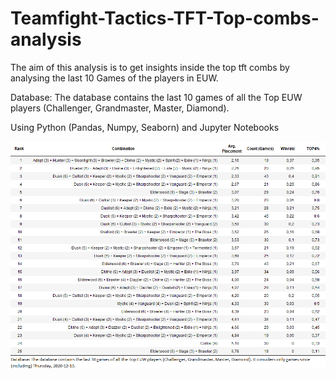 # Teamfight-Tactics-TFT-Top-combs-analysis
The aim of this analysis is to get insights inside the top tft combs by analysing the last 10 Games of the players in EUW.

Database: The database contains the last 10 games of all the Top EUW players (Challenger, Grandmaster, Master, Diamond). 

Using Python (Pandas, Numpy, Seaborn) and Jupyter Notebooks

![alt text](https://github.com/j00nas/Teamfight-Tactics-TFT-Top-combs-analysis/blob/main/stats_tft.png?raw=true)
